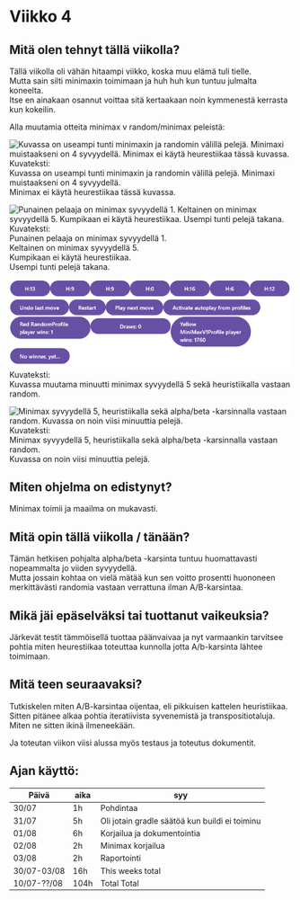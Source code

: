 # Viikko 4


## Mitä olen tehnyt tällä viikolla?

Tällä viikolla oli vähän hitaampi viikko, koska muu elämä tuli tielle.  
Mutta sain silti minimaxin toimimaan ja huh huh kun tuntuu julmalta koneelta.  
Itse en ainakaan osannut voittaa sitä kertaakaan noin kymmenestä kerrasta kun kokeilin.

Alla muutamia otteita minimax v random/minimax peleistä:

![Kuvassa on useampi tunti minimaxin ja randomin välillä pelejä.
Minimaxi muistaakseni on 4 syvyydellä.
Minimax ei käytä heurestiikaa tässä kuvassa.](minimax_depth_4_v_random_without_heuristics.png "Minimax v Random")
Kuvateksti:  
Kuvassa on useampi tunti minimaxin ja randomin välillä pelejä.
Minimaxi muistaakseni on 4 syvyydellä.  
Minimax ei käytä heurestiikaa tässä kuvassa.  
  
  
  
![Punainen pelaaja on minimax syvyydellä 1.
Keltainen on minimax syvyydellä 5.
Kumpikaan ei käytä heurestiikaa.
Usempi tunti pelejä takana.](minimax_depth_1_v_minimax_depth_5_without_heuristics.png "Minimax V Minimax")
Kuvateksti:  
Punainen pelaaja on minimax syvyydellä 1.  
Keltainen on minimax syvyydellä 5.  
Kumpikaan ei käytä heurestiikaa.  
Usempi tunti pelejä takana.  
  


![Kuvassa muutama minuutti minimax syvyydellä 5 sekä heuristiikalla vastaan random.](minimax_depth_5_v_random_with_heuristics.png "Minimax v Random")
Kuvateksti:  
Kuvassa muutama minuutti minimax syvyydellä 5 sekä heuristiikalla vastaan random.  



![Minimax syvyydellä 5, heuristiikalla sekä alpha/beta -karsinnalla vastaan random.
Kuvassa on noin viisi minuuttia pelejä.](minimax_depth_5_v_random_with_heuristics_and_a_b_pruning.png "Minimax v Random")
Kuvateksti:  
Minimax syvyydellä 5, heuristiikalla sekä alpha/beta -karsinnalla vastaan random.  
Kuvassa on noin viisi minuuttia pelejä.


## Miten ohjelma on edistynyt?
Minimax toimii ja maailma on mukavasti.  


## Mitä opin tällä viikolla / tänään?
Tämän hetkisen pohjalta alpha/beta -karsinta tuntuu huomattavasti nopeammalta jo viiden syvyydellä.   
Mutta jossain kohtaa on vielä mätää kun sen voitto prosentti huononeen merkittävästi randomia vastaan verrattuna ilman A/B-karsintaa.



## Mikä jäi epäselväksi tai tuottanut vaikeuksia?
Järkevät testit tämmöisellä tuottaa päänvaivaa ja nyt varmaankin tarvitsee pohtia miten heurestiikaa toteuttaa kunnolla jotta A/b-karsinta lähtee toimimaan.  



## Mitä teen seuraavaksi?
Tutkiskelen miten A/B-karsintaa oijentaa, eli pikkuisen kattelen heuristiikaa.
Sitten pitänee alkaa pohtia iteratiivista syvenemistä ja transpositiotaluja.
Miten ne sitten ikinä ilmeneekään.


Ja toteutan viikon viisi alussa myös testaus ja toteutus dokumentit.


## Ajan käyttö:

| Päivä       | aika | syy                                            |
|-------------|------|------------------------------------------------|
| 30/07       | 1h   | Pohdintaa                                      |
| 31/07       | 5h   | Oli jotain gradle säätöä kun buildi ei toiminu |
| 01/08       | 6h   | Korjailua ja dokumentointia                    |
| 02/08       | 2h   | Minimax korjailua                              |
| 03/08       | 2h   | Raportointi                                    |
| 30/07-03/08 | 16h  | This weeks total                               |
| 10/07-??/08 | 104h | Total Total                                    |
